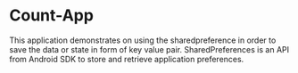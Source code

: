 # Count-App
This application demonstrates on using the sharedpreference in order to save the data or state in form of  key value pair.
SharedPreferences is an API from Android SDK to store and retrieve application preferences.
